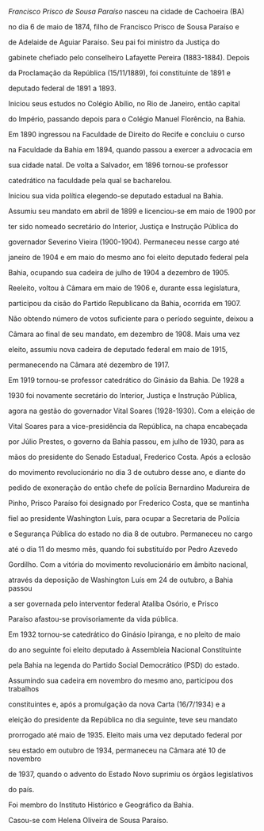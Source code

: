 

*Francisco Prisco de Sousa Paraíso* nasceu na cidade de Cachoeira (BA)

no dia 6 de maio de 1874, filho de Francisco Prisco de Sousa Paraíso e

de Adelaide de Aguiar Paraíso. Seu pai foi ministro da Justiça do

gabinete chefiado pelo conselheiro Lafayette Pereira (1883-1884). Depois

da Proclamação da República (15/11/1889), foi constituinte de 1891 e

deputado federal de 1891 a 1893.



Iniciou seus estudos no Colégio Abílio, no Rio de Janeiro, então capital

do Império, passando depois para o Colégio Manuel Florêncio, na Bahia.

Em 1890 ingressou na Faculdade de Direito do Recife e concluiu o curso

na Faculdade da Bahia em 1894, quando passou a exercer a advocacia em

sua cidade natal. De volta a Salvador, em 1896 tornou-se professor

catedrático na faculdade pela qual se bacharelou.



Iniciou sua vida política elegendo-se deputado estadual na Bahia.

Assumiu seu mandato em abril de 1899 e licenciou-se em maio de 1900 por

ter sido nomeado secretário do Interior, Justiça e Instrução Pública do

governador Severino Vieira (1900-1904). Permaneceu nesse cargo até

janeiro de 1904 e em maio do mesmo ano foi eleito deputado federal pela

Bahia, ocupando sua cadeira de julho de 1904 a dezembro de 1905.

Reeleito, voltou à Câmara em maio de 1906 e, durante essa legislatura,

participou da cisão do Partido Republicano da Bahia, ocorrida em 1907.

Não obtendo número de votos suficiente para o período seguinte, deixou a

Câmara ao final de seu mandato, em dezembro de 1908. Mais uma vez

eleito, assumiu nova cadeira de deputado federal em maio de 1915,

permanecendo na Câmara até dezembro de 1917.



Em 1919 tornou-se professor catedrático do Ginásio da Bahia. De 1928 a

1930 foi novamente secretário do Interior, Justiça e Instrução Pública,

agora na gestão do governador Vital Soares (1928-1930). Com a eleição de

Vital Soares para a vice-presidência da República, na chapa encabeçada

por Júlio Prestes, o governo da Bahia passou, em julho de 1930, para as

mãos do presidente do Senado Estadual, Frederico Costa. Após a eclosão

do movimento revolucionário no dia 3 de outubro desse ano, e diante do

pedido de exoneração do então chefe de polícia Bernardino Madureira de

Pinho, Prisco Paraíso foi designado por Frederico Costa, que se mantinha

fiel ao presidente Washington Luís, para ocupar a Secretaria de Polícia

e Segurança Pública do estado no dia 8 de outubro. Permaneceu no cargo

até o dia 11 do mesmo mês, quando foi substituído por Pedro Azevedo

Gordilho. Com a vitória do movimento revolucionário em âmbito nacional,

através da deposição de Washington Luís em 24 de outubro, a Bahia passou

a ser governada pelo interventor federal Ataliba Osório, e Prisco

Paraíso afastou-se provisoriamente da vida pública.



Em 1932 tornou-se catedrático do Ginásio Ipiranga, e no pleito de maio

do ano seguinte foi eleito deputado à Assembleia Nacional Constituinte

pela Bahia na legenda do Partido Social Democrático (PSD) do estado.

Assumindo sua cadeira em novembro do mesmo ano, participou dos trabalhos

constituintes e, após a promulgação da nova Carta (16/7/1934) e a

eleição do presidente da República no dia seguinte, teve seu mandato

prorrogado até maio de 1935. Eleito mais uma vez deputado federal por

seu estado em outubro de 1934, permaneceu na Câmara até 10 de novembro

de 1937, quando o advento do Estado Novo suprimiu os órgãos legislativos

do país.



Foi membro do Instituto Histórico e Geográfico da Bahia.



Casou-se com Helena Oliveira de Sousa Paraíso.



